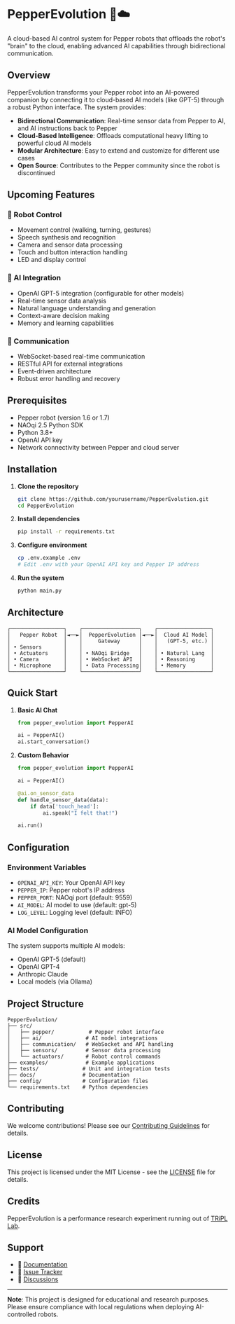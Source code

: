 
# PepperEvolution 🤖☁️

A cloud-based AI control system for Pepper robots that offloads the robot's "brain" to the cloud, enabling advanced AI capabilities through bidirectional communication.

## Overview

PepperEvolution transforms your Pepper robot into an AI-powered companion by connecting it to cloud-based AI models (like GPT-5) through a robust Python interface. The system provides:

- **Bidirectional Communication**: Real-time sensor data from Pepper to AI, and AI instructions back to Pepper
- **Cloud-Based Intelligence**: Offloads computational heavy lifting to powerful cloud AI models
- **Modular Architecture**: Easy to extend and customize for different use cases
- **Open Source**: Contributes to the Pepper community since the robot is discontinued



## Upcoming Features

### 🤖 Robot Control
- Movement control (walking, turning, gestures)
- Speech synthesis and recognition
- Camera and sensor data processing
- Touch and button interaction handling
- LED and display control

### 🧠 AI Integration
- OpenAI GPT-5 integration (configurable for other models)
- Real-time sensor data analysis
- Natural language understanding and generation
- Context-aware decision making
- Memory and learning capabilities

### 🔄 Communication
- WebSocket-based real-time communication
- RESTful API for external integrations
- Event-driven architecture
- Robust error handling and recovery

## Prerequisites

- Pepper robot (version 1.6 or 1.7)
- NAOqi 2.5 Python SDK
- Python 3.8+
- OpenAI API key
- Network connectivity between Pepper and cloud server

## Installation

1. **Clone the repository**
   ```bash
   git clone https://github.com/yourusername/PepperEvolution.git
   cd PepperEvolution
   ```

2. **Install dependencies**
   ```bash
   pip install -r requirements.txt
   ```

3. **Configure environment**
   ```bash
   cp .env.example .env
   # Edit .env with your OpenAI API key and Pepper IP address
   ```

4. **Run the system**
   ```bash
   python main.py
   ```

## Architecture

```
┌─────────────────┐    ┌──────────────────┐    ┌─────────────────┐
│   Pepper Robot  │◄──►│  PepperEvolution │◄──►│  Cloud AI Model │
│                 │    │     Gateway      │    │   (GPT-5, etc.) │
│ • Sensors       │    │                  │    │                 │
│ • Actuators     │    │ • NAOqi Bridge   │    │ • Natural Lang  │
│ • Camera        │    │ • WebSocket API  │    │ • Reasoning     │
│ • Microphone    │    │ • Data Processing│    │ • Memory        │
└─────────────────┘    └──────────────────┘    └─────────────────┘
```

## Quick Start

1. **Basic AI Chat**
   ```python
   from pepper_evolution import PepperAI
   
   ai = PepperAI()
   ai.start_conversation()
   ```

2. **Custom Behavior**
   ```python
   from pepper_evolution import PepperAI
   
   ai = PepperAI()
   
   @ai.on_sensor_data
   def handle_sensor_data(data):
       if data['touch_head']:
           ai.speak("I felt that!")
   
   ai.run()
   ```

## Configuration

### Environment Variables
- `OPENAI_API_KEY`: Your OpenAI API key
- `PEPPER_IP`: Pepper robot's IP address
- `PEPPER_PORT`: NAOqi port (default: 9559)
- `AI_MODEL`: AI model to use (default: gpt-5)
- `LOG_LEVEL`: Logging level (default: INFO)

### AI Model Configuration
The system supports multiple AI models:
- OpenAI GPT-5 (default)
- OpenAI GPT-4
- Anthropic Claude
- Local models (via Ollama)

## Project Structure

```
PepperEvolution/
├── src/
│   ├── pepper/           # Pepper robot interface
│   ├── ai/              # AI model integrations
│   ├── communication/   # WebSocket and API handling
│   ├── sensors/         # Sensor data processing
│   └── actuators/       # Robot control commands
├── examples/            # Example applications
├── tests/              # Unit and integration tests
├── docs/               # Documentation
├── config/             # Configuration files
└── requirements.txt    # Python dependencies
```

## Contributing

We welcome contributions! Please see our [Contributing Guidelines](CONTRIBUTING.md) for details.

## License

This project is licensed under the MIT License - see the [LICENSE](LICENSE) file for details.

## Credits
PepperEvolution is a performance research experiment running out of [TRiPL Lab](https://tripl.ca/).

## Support

- 📖 [Documentation](docs/)
- 🐛 [Issue Tracker](https://github.com/mfbergmann/PepperEvolution/issues)
- 💬 [Discussions](https://github.com/mfbergmann/PepperEvolution/discussions)

---

**Note**: This project is designed for educational and research purposes. Please ensure compliance with local regulations when deploying AI-controlled robots.
